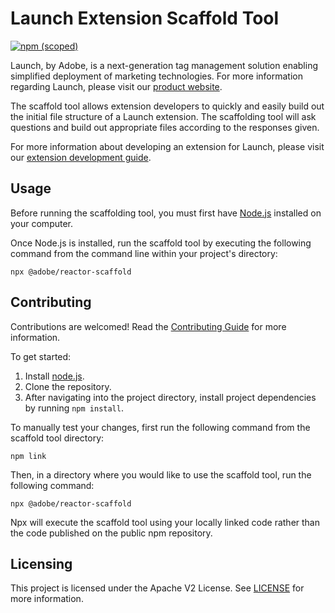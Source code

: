 # Launch Extension Scaffold Tool

[![npm (scoped)](https://img.shields.io/npm/v/@adobe/reactor-scaffold.svg?style=flat)](https://www.npmjs.com/package/@adobe/reactor-scaffold)

Launch, by Adobe, is a next-generation tag management solution enabling simplified deployment of marketing technologies. For more information regarding Launch, please visit our [product website](http://www.adobe.com/enterprise/cloud-platform/launch.html).

The scaffold tool allows extension developers to quickly and easily build out the initial file structure of a Launch extension. The scaffolding tool will ask questions and build out appropriate files according to the responses given.

For more information about developing an extension for Launch, please visit our [extension development guide](https://experienceleague.adobe.com/docs/launch/using/extension-dev/overview.html#extension-dev).

## Usage

Before running the scaffolding tool, you must first have [Node.js](https://nodejs.org/en/) installed on your computer.

Once Node.js is installed, run the scaffold tool by executing the following command from the command line within your project's directory:

```
npx @adobe/reactor-scaffold
```

## Contributing

Contributions are welcomed! Read the [Contributing Guide](.github/CONTRIBUTING.md) for more information.

To get started:

1. Install [node.js](https://nodejs.org/).
3. Clone the repository.
4. After navigating into the project directory, install project dependencies by running `npm install`.

To manually test your changes, first run the following command from the scaffold tool directory:

```
npm link
```

Then, in a directory where you would like to use the scaffold tool, run the following command:

```
npx @adobe/reactor-scaffold
```

Npx will execute the scaffold tool using your locally linked code rather than the code published on the public npm repository.

## Licensing

This project is licensed under the Apache V2 License. See [LICENSE](LICENSE) for more information.
